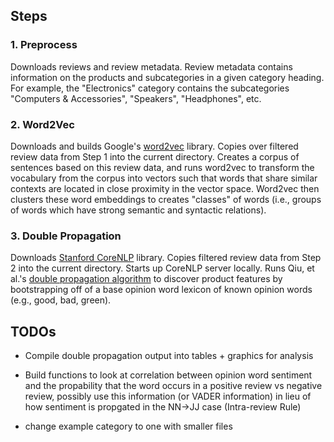 ## Steps

### 1. Preprocess

Downloads reviews and review metadata. Review metadata contains information on the products and subcategories in a given category heading. For example, the "Electronics" category contains the subcategories "Computers & Accessories", "Speakers", "Headphones", etc.


### 2. Word2Vec

Downloads and builds Google's [word2vec](https://code.google.com/archive/p/word2vec/) library. Copies over filtered review data from Step 1 into the current directory. Creates a corpus of sentences based on this review data, and runs word2vec to transform the vocabulary from the corpus into vectors such that words that share similar contexts are located in close proximity in the vector space. Word2vec then clusters these word embeddings to creates "classes" of words (i.e., groups of words which have strong semantic and syntactic relations).


### 3. Double Propagation

Downloads [Stanford CoreNLP](https://stanfordnlp.github.io/CoreNLP/) library. Copies filtered review data from Step 2 into the current directory. Starts up CoreNLP server locally. Runs Qiu, et al.'s [double propagation algorithm](https://dl.acm.org/citation.cfm?id=1970422) to discover product features by bootstrapping off of a base opinion word lexicon of known opinion words (e.g., good, bad, green).


## TODOs

* Compile double propagation output into tables + graphics for analysis

* Build functions to look at correlation between opinion word sentiment and the propability that the word occurs in a positive review vs negative review, possibly use this information (or VADER information) in lieu of how sentiment is propgated in the NN->JJ case (Intra-review Rule)

* change example category to one with smaller files
